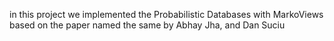 in this project we implemented the Probabilistic Databases with MarkoViews 
based on the paper named the same by Abhay Jha, and Dan Suciu